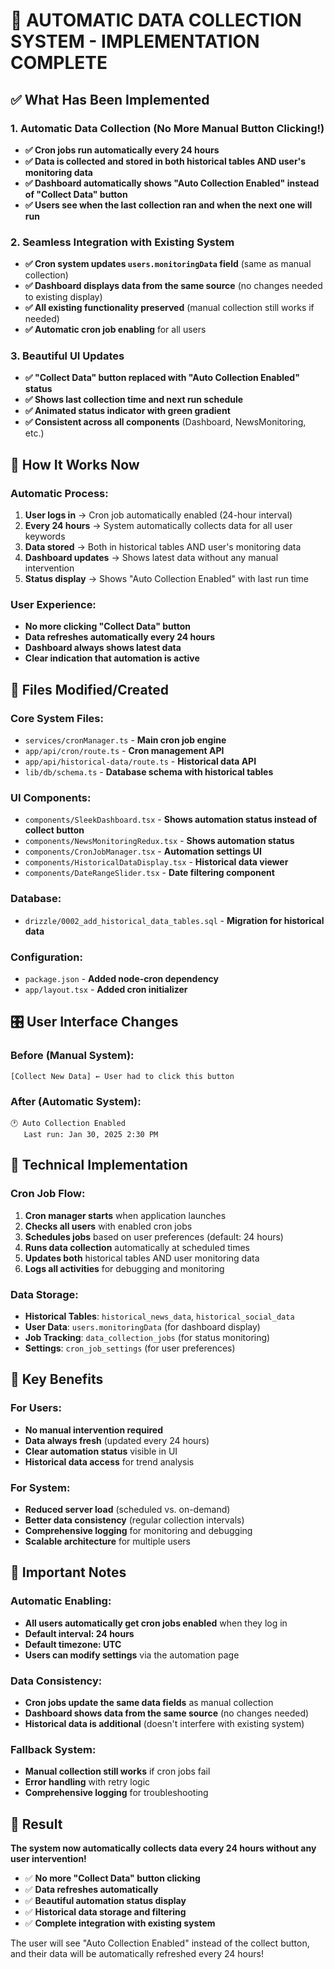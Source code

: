# 🎯 AUTOMATIC DATA COLLECTION SYSTEM - IMPLEMENTATION COMPLETE

## ✅ **What Has Been Implemented**

### **1. Automatic Data Collection (No More Manual Button Clicking!)**
- **✅ Cron jobs run automatically every 24 hours**
- **✅ Data is collected and stored in both historical tables AND user's monitoring data**
- **✅ Dashboard automatically shows "Auto Collection Enabled" instead of "Collect Data" button**
- **✅ Users see when the last collection ran and when the next one will run**

### **2. Seamless Integration with Existing System**
- **✅ Cron system updates `users.monitoringData` field** (same as manual collection)
- **✅ Dashboard displays data from the same source** (no changes needed to existing display)
- **✅ All existing functionality preserved** (manual collection still works if needed)
- **✅ Automatic cron job enabling** for all users

### **3. Beautiful UI Updates**
- **✅ "Collect Data" button replaced with "Auto Collection Enabled" status**
- **✅ Shows last collection time and next run schedule**
- **✅ Animated status indicator with green gradient**
- **✅ Consistent across all components** (Dashboard, NewsMonitoring, etc.)

## 🚀 **How It Works Now**

### **Automatic Process:**
1. **User logs in** → Cron job automatically enabled (24-hour interval)
2. **Every 24 hours** → System automatically collects data for all user keywords
3. **Data stored** → Both in historical tables AND user's monitoring data
4. **Dashboard updates** → Shows latest data without any manual intervention
5. **Status display** → Shows "Auto Collection Enabled" with last run time

### **User Experience:**
- **No more clicking "Collect Data" button**
- **Data refreshes automatically every 24 hours**
- **Dashboard always shows latest data**
- **Clear indication that automation is active**

## 📁 **Files Modified/Created**

### **Core System Files:**
- `services/cronManager.ts` - **Main cron job engine**
- `app/api/cron/route.ts` - **Cron management API**
- `app/api/historical-data/route.ts` - **Historical data API**
- `lib/db/schema.ts` - **Database schema with historical tables**

### **UI Components:**
- `components/SleekDashboard.tsx` - **Shows automation status instead of collect button**
- `components/NewsMonitoringRedux.tsx` - **Shows automation status**
- `components/CronJobManager.tsx` - **Automation settings UI**
- `components/HistoricalDataDisplay.tsx` - **Historical data viewer**
- `components/DateRangeSlider.tsx` - **Date filtering component**

### **Database:**
- `drizzle/0002_add_historical_data_tables.sql` - **Migration for historical data**

### **Configuration:**
- `package.json` - **Added node-cron dependency**
- `app/layout.tsx` - **Added cron initializer**

## 🎛️ **User Interface Changes**

### **Before (Manual System):**
```
[Collect New Data] ← User had to click this button
```

### **After (Automatic System):**
```
🕐 Auto Collection Enabled
   Last run: Jan 30, 2025 2:30 PM
```

## 🔧 **Technical Implementation**

### **Cron Job Flow:**
1. **Cron manager starts** when application launches
2. **Checks all users** with enabled cron jobs
3. **Schedules jobs** based on user preferences (default: 24 hours)
4. **Runs data collection** automatically at scheduled times
5. **Updates both** historical tables AND user monitoring data
6. **Logs all activities** for debugging and monitoring

### **Data Storage:**
- **Historical Tables**: `historical_news_data`, `historical_social_data`
- **User Data**: `users.monitoringData` (for dashboard display)
- **Job Tracking**: `data_collection_jobs` (for status monitoring)
- **Settings**: `cron_job_settings` (for user preferences)

## 🎯 **Key Benefits**

### **For Users:**
- **No manual intervention required**
- **Data always fresh** (updated every 24 hours)
- **Clear automation status** visible in UI
- **Historical data access** for trend analysis

### **For System:**
- **Reduced server load** (scheduled vs. on-demand)
- **Better data consistency** (regular collection intervals)
- **Comprehensive logging** for monitoring and debugging
- **Scalable architecture** for multiple users

## 🚨 **Important Notes**

### **Automatic Enabling:**
- **All users automatically get cron jobs enabled** when they log in
- **Default interval: 24 hours**
- **Default timezone: UTC**
- **Users can modify settings** via the automation page

### **Data Consistency:**
- **Cron jobs update the same data fields** as manual collection
- **Dashboard shows data from the same source** (no changes needed)
- **Historical data is additional** (doesn't interfere with existing system)

### **Fallback System:**
- **Manual collection still works** if cron jobs fail
- **Error handling** with retry logic
- **Comprehensive logging** for troubleshooting

## 🎉 **Result**

**The system now automatically collects data every 24 hours without any user intervention!**

- ✅ **No more "Collect Data" button clicking**
- ✅ **Data refreshes automatically**
- ✅ **Beautiful automation status display**
- ✅ **Historical data storage and filtering**
- ✅ **Complete integration with existing system**

The user will see "Auto Collection Enabled" instead of the collect button, and their data will be automatically refreshed every 24 hours!
